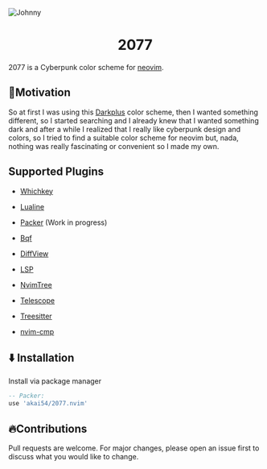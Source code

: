 ![Johnny](https://images.hdqwalls.com/download/cyberpunk-2077-johnny-silverhand-jq-1920x1080.jpg)

<h1 align="center">2077</h1>

2077 is a Cyberpunk color scheme for [neovim](https://github.com/neovim/neovim).

## 🚀Motivation

So at first I was using this [Darkplus](https://github.com/LunarVim/darkplus.nvim) color scheme, then
I wanted something different, so I started searching and I already knew that I wanted something dark
and after a while I realized that I really like cyberpunk design and colors, so I tried to find a
suitable color scheme for neovim but, nada, nothing was really fascinating or convenient so I made my
own.

## Supported Plugins

- [Whichkey](https://github.com/folke/which-key.nvim)
- [Lualine](https://github.com/nvim-lualine/lualine.nvim)
- [Packer](https://github.com/wbthomason/packer.nvim)
  (Work in progress)

- [Bqf](https://github.com/kevinhwang91/nvim-bqf)
- [DiffView](https://github.com/sindrets/diffview.nvim)
- [LSP](https://github.com/neovim/nvim-lspconfig)
- [NvimTree](https://github.com/kyazdani42/nvim-tree.lua)
- [Telescope](https://github.com/nvim-telescope/telescope.nvim)
- [Treesitter](https://github.com/nvim-treesitter/nvim-treesitter)
- [nvim-cmp](https://github.com/hrsh7th/nvim-cmp)

## ⬇️ Installation

Install via package manager

```lua
-- Packer:
use 'akai54/2077.nvim'
```

## 🔥Contributions

Pull requests are welcome.
For major changes, please open an issue first to discuss what you would like to change.
